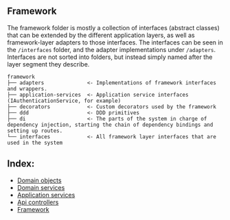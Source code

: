 ## Framework
The framework folder is mostly a collection of interfaces (abstract classes) that can be extended by the different application layers, as well as framework-layer adapters to those interfaces. The interfaces can be seen in the `/interfaces` folder, and the adapter implementations under `/adapters`. Interfaces are not sorted into folders, but instead simply named after the layer segment they describe.

```
framework
├── adapters              <- Implementations of framework interfaces and wrappers.
├── application-services  <- Application service interfaces (IAuthenticationService, for example)
├── decorators            <- Custom decorators used by the framework
├── ddd                   <- DDD primitives
├── di                    <- The parts of the system in charge of dependency injection, starting the chain of dependency bindings and setting up routes. 
└── interfaces            <- All framework layer interfaces that are used in the system
```

## Index:
- [Domain objects](domain-objects)
- [Domain services](domain-services)
- [Application services](application-services)
- [Api controllers](api-controllers)
- [Framework](framework)
